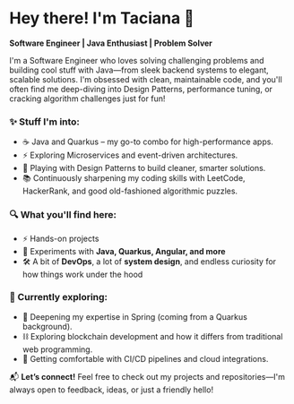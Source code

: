 # Hey there! I'm Taciana 🌷

**Software Engineer | Java Enthusiast | Problem Solver**  

I'm a Software Engineer who loves solving challenging problems and building cool stuff with Java—from sleek backend systems to elegant, scalable solutions. I'm obsessed with clean, maintainable code, and you'll often find me deep-diving into Design Patterns, performance tuning, or cracking algorithm challenges just for fun!


### ✨ Stuff I'm into:
- ☕ Java and Quarkus – my go-to combo for high-performance apps.
- ⚡ Exploring Microservices and event-driven architectures.
- 🧩 Playing with Design Patterns to build cleaner, smarter solutions.
- 📚 Continuously sharpening my coding skills with LeetCode, HackerRank, and good old-fashioned algorithmic puzzles.


### 🔍 What you'll find here:  
- ⚡ Hands-on projects 
- 🔗 Experiments with **Java, Quarkus, Angular, and more**  
- 🛠️ A bit of **DevOps**, a lot of **system design**, and endless curiosity for how things work under the hood  


### 🌱 Currently exploring:  
- 🎯 Deepening my expertise in Spring (coming from a Quarkus background).
- ⛓️ Exploring blockchain development and how it differs from traditional web programming.
- 🔗 Getting comfortable with CI/CD pipelines and cloud integrations.


📬 **Let’s connect!** Feel free to check out my projects and repositories—I'm always open to feedback, ideas, or just a friendly hello!
